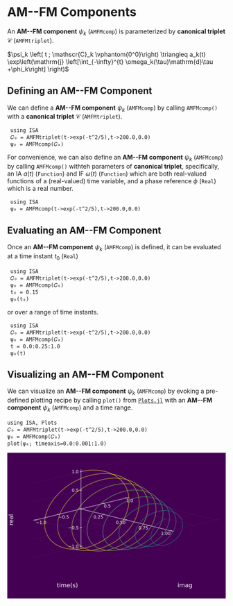 # AM--FM Components

An **AM--FM component** $\psi_k$ (`AMFMcomp`) is parameterized by **canonical triplet** $\mathscr{C}$ (`AMFMtriplet`).

$\psi_k \left( t ; \mathscr{C}_k \vphantom{0^0}\right) \triangleq a_k(t) \exp\left(\mathrm{j} \left[\int_{-\infty}^{t} \omega_k(\tau)\mathrm{d}\tau +\phi_k\right] \right)$

## Defining an AM--FM Component
We can define a  **AM--FM component** $\psi_k$ (`AMFMcomp`) by calling `AMFMcomp()` with a **canonical triplet** $\mathscr{C}$ (`AMFMtriplet`).
```@example
 using ISA
 𝐶₀ = AMFMtriplet(t->exp(-t^2/5),t->200.0,0.0)
 ψ₀ = AMFMcomp(𝐶₀)
```

For convenience, we can also define an  **AM--FM component** $\psi_k$ (`AMFMcomp`) by calling `AMFMcomp()` withteh parameters of **canonical triplet**, specifically, an IA $a(t)$ (`Function`)  and IF $\omega(t)$ (`Function`) which are both real-valued functions of a (real-valued) time variable, and a phase reference $\phi$ (`Real`) which is a real number.
```@example
 using ISA
 ψ₀ = AMFMcomp(t->exp(-t^2/5),t->200.0,0.0)
```

## Evaluating an AM--FM Component
Once an  **AM--FM component** $\psi_k$ (`AMFMcomp`) is defined, it can be evaluated at
a time instant $t_0$ (`Real`)
```@example
 using ISA
 𝐶₀ = AMFMtriplet(t->exp(-t^2/5),t->200.0,0.0)
 ψ₀ = AMFMcomp(𝐶₀)
 t₀ = 0.15
 ψ₀(t₀)
```
or over a range of time instants.
```@example
 using ISA
 𝐶₀ = AMFMtriplet(t->exp(-t^2/5),t->200.0,0.0)
 ψ₀ = AMFMcomp(𝐶₀)
 t = 0.0:0.25:1.0
 ψ₀(t)
```


## Visualizing an AM--FM Component
We can visualize an  **AM--FM component** $\psi_k$ (`AMFMcomp`) by evoking a pre-defined plotting recipe by calling `plot()` from [`Plots.jl`](http://docs.juliaplots.org/latest/) with an  **AM--FM component** $\psi_k$ (`AMFMcomp`) and a time range.
```@example
using ISA, Plots
𝐶₀ = AMFMtriplet(t->exp(-t^2/5),t->200.0,0.0)
ψ₀ = AMFMcomp(𝐶₀)
plot(ψ₀; timeaxis=0.0:0.001:1.0)
```
![](https://raw.githubusercontent.com/NMSU-ISA/ISA/master/docs/src/assets/IS_component.png)
